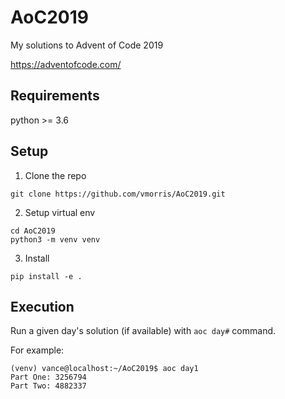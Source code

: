 # AoC2019

My solutions to Advent of Code 2019

https://adventofcode.com/


## Requirements
python >= 3.6


## Setup
1. Clone the repo
```
git clone https://github.com/vmorris/AoC2019.git
```

2. Setup virtual env
```
cd AoC2019
python3 -m venv venv
```

3. Install
```
pip install -e .
```

## Execution
Run a given day's solution (if available) with `aoc day#` command.

For example:

```
(venv) vance@localhost:~/AoC2019$ aoc day1
Part One: 3256794
Part Two: 4882337
```
